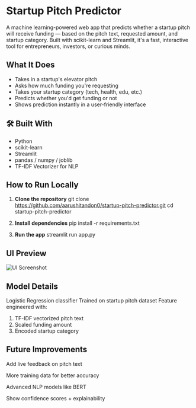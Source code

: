 # Startup Pitch Predictor

A machine learning-powered web app that predicts whether a startup pitch will receive funding — based on the pitch text, requested amount, and startup category. Built with scikit-learn and Streamlit, it's a fast, interactive tool for entrepreneurs, investors, or curious minds.

##  What It Does

-  Takes in a startup's elevator pitch
-  Asks how much funding you're requesting
-  Takes your startup category (tech, health, edu, etc.)
- Predicts whether you'd get funding or not
-  Shows prediction instantly in a user-friendly interface

 ## 🛠️ Built With

- Python
- scikit-learn
- Streamlit
- pandas / numpy / joblib
- TF-IDF Vectorizer for NLP

##  How to Run Locally

1. **Clone the repository**
git clone https://github.com/aarushitandon0/startup-pitch-predictor.git
cd startup-pitch-predictor

2. **Install dependencies**
pip install -r requirements.txt

3. **Run the app**
streamlit run app.py

## UI Preview

![UI Screenshot](https://github.com/yourusername/yourrepo/blob/main/images/Screenshot%202025-05-26%20175140.png?raw=true)

## Model Details
Logistic Regression classifier
Trained on startup pitch dataset
Feature engineered with:
1. TF-IDF vectorized pitch text
2. Scaled funding amount
3. Encoded startup category

## Future Improvements
Add live feedback on pitch text

More training data for better accuracy

Advanced NLP models like BERT

Show confidence scores + explainability

